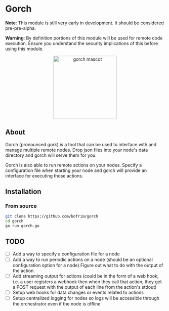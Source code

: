 # Gorch


__Note__: This module is still very early in development. It should be considered pre-pre-alpha.

__Warning__: By definition portions of this module will be used for remote code execution. Ensure you understand the security implications of this before using this module.

<p align="center">
  <img src="https://cdn.discordapp.com/attachments/1055542894221602816/1067475495580610590/image.png" alt="gorch mascot" width="200"/>
</p>

## About
Gorch (pronounced gork) is a tool that can be used to interface with and manage multiple remote nodes.
Drop json files into your node's data directory and gorch will serve them for you.

Gorch is also able to run remote actions on your nodes. Specify a configuration file when starting your node and gorch will provide an interface for executing those actions.

## Installation

### From source

```bash
git clone https://github.com/bofrim/gorch
cd gorch
go run gorch.go
```

## TODO

* [ ] Add a way to specify a configuration file for a node
* [ ] Add a way to run periodic actions on a node (should be an optional configuration option for a node) Figure out what to do with the output of the action.
* [ ] Add streaming output for actions (could be in the form of a web hook; i.e. a user registers a webhook then when they call that action, they get a POST request with the output of each line from the action's stdout)
* [ ] Setup web hooks for data changes or events related to actions
* [ ] Setup centralized logging for nodes so logs will be accessible through the orchestrator even if the node is offline
